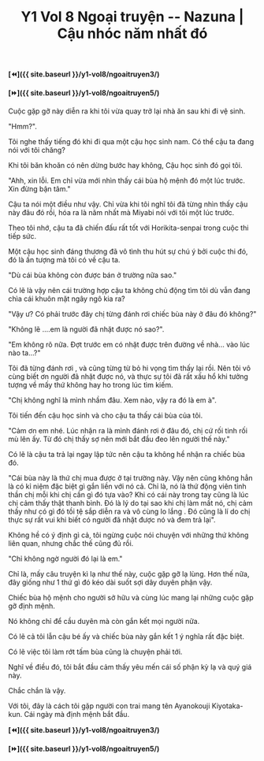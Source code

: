 ﻿---
layout: post
title: Y1 Vol 8 Ngoại truyện -- Nazuna | Cậu nhóc năm nhất đó
permalink: /y1-vol8/ngoaitruyen4/
---

**[⏪]({{ site.baseurl }}/y1-vol8/ngoaitruyen3/)**

**[⏩]({{ site.baseurl }}/y1-vol8/ngoaitruyen5/)**

Cuộc gặp gỡ này diễn ra khi tôi vừa quay trở lại nhà ăn sau khi đi vệ sinh.

\"Hmm?\".

Tôi nghe thấy tiếng đó khi đi qua một cậu học sinh nam. Có thể cậu ta đang nói với tôi chăng?

Khi tôi băn khoăn có nên dừng bước hay không, Cậu học sinh đó gọi tôi.

"Ahh, xin lỗi. Em chỉ vừa mới nhìn thấy cái bùa hộ mệnh đó một lúc trước. Xin đừng bận tâm."

Cậu ta nói một điều như vậy. Chỉ vừa khi tôi nghĩ tôi đã từng nhìn thấy cậu này đâu đó rồi, hóa ra là năm nhất mà Miyabi nói với tôi một lúc trước.

Theo tôi nhớ, cậu ta đã chiến đấu rất tốt với Horikita-senpai trong cuộc thi tiếp sức.

Một cậu học sinh đáng thương đã vô tình thu hút sự chú ý bởi cuộc thi đó, đó là ấn tượng mà tôi có về cậu ta.

"Dù cái bùa không còn được bán ở trường nữa sao."

Có lẽ là vậy nên cái trường hợp cậu ta không chủ động tìm tôi dù vẫn đang chìa cái khuôn mặt ngây ngô kia ra?

\"Vậy ư? Có phải trước đây chị từng đánh rơi chiếc bùa này ở đâu đó không?\"

\"Không lẽ \....em là người đã nhặt được nó sao?\".

\"Em không rõ nữa. Đợt trước em có nhặt được trên đường về nhà\... vào lúc nào ta\...?\"

Tôi đã từng đánh rơi , và cũng từng từ bỏ hi vọng tìm thấy lại rồi. Nên tôi vô cùng biết ơn người đã nhặt được nó, và thực sự tôi đã rất xấu hổ khi tưởng tượng về mấy thứ không hay ho trong lúc tìm kiếm.

\"Chị không nghĩ là mình nhầm đâu. Xem nào, vậy ra đó là em à\".

Tôi tiến đến cậu học sinh và cho cậu ta thấy cái bùa của tôi.

\"Cảm ơn em nhé. Lúc nhận ra là mình đánh rơi ở đâu đó, chị cứ rối tinh rối mù lên ấy. Từ đó chị thấy sợ nên mới bắt đầu đeo lên người thế này.\"

Có lẽ là cậu ta trả lại ngay lập tức nên cậu ta không hề nhận ra chiếc bùa đó.

"Cái bùa này là thứ chị mua được ở tại trường này. Vậy nên cũng không hẳn là có kỉ niệm đặc biệt gì gắn liền với nó cả. Chỉ là, nó là thứ động viên tinh thần chị mỗi khi chị cần gì đó tựa vào? Khi có cái này trong tay cũng là lúc chị cảm thấy thật thanh bình. Đó là lý do tại sao khi chị làm mất nó, chị cảm thấy như có gì đó tồi tệ sắp diễn ra và vô cùng lo lắng . Đó cũng là lí do chị thực sự rất vui khi biết có người đã nhặt được nó và đem trả lại".

Không hề có ý định gì cả, tôi ngừng cuộc nói chuyện với những thứ không liên quan, nhưng chắc thế cũng đủ rồi.

\"Chỉ không ngờ người đó lại là em.\"

Chỉ là, mấy câu truyện kì lạ như thế này, cuộc gặp gỡ lạ lùng. Hơn thế nữa, đây giống như 1 thứ gì đó kéo dài suốt sợi dây duyên phận vậy.

Chiếc bùa hộ mệnh cho người sở hữu và cùng lúc mang lại những cuộc gặp gỡ định mệnh.

Nó không chỉ để cầu duyên mà còn gắn kết mọi người nữa.

Có lẽ cả tôi lẫn cậu bé ấy và chiếc bùa này gắn kết 1 ý nghĩa rất đặc biệt.

Có lẽ việc tôi làm rớt tấm bùa cũng là chuyện phải tới.

Nghĩ về điều đó, tôi bắt đầu cảm thấy yêu mến cái số phận kỳ lạ và quý giá này.

Chắc chắn là vậy.

Với tôi, đây là cách tôi gặp người con trai mang tên Ayanokouji Kiyotaka-kun. Cái ngày mà định mệnh bắt đầu.

**[⏪]({{ site.baseurl }}/y1-vol8/ngoaitruyen3/)**

**[⏩]({{ site.baseurl }}/y1-vol8/ngoaitruyen5/)**
